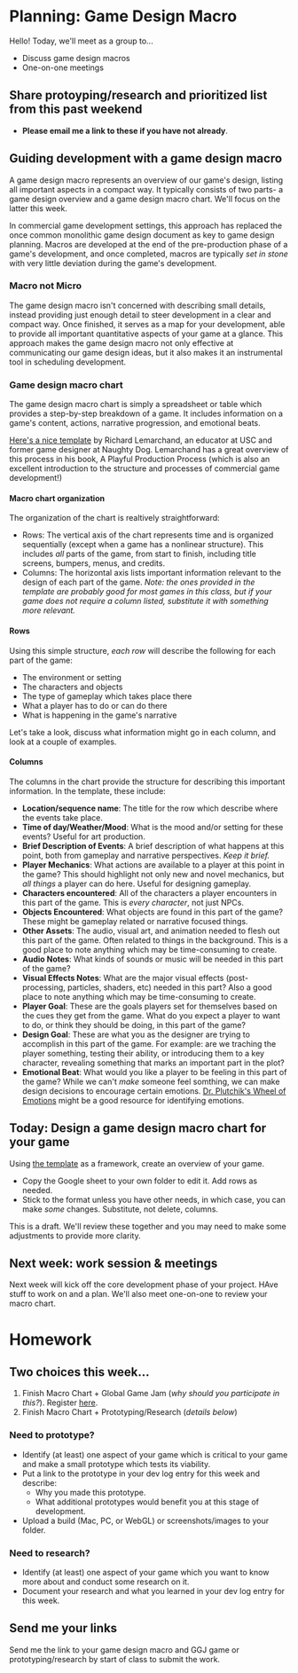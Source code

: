 # Planning: Game Design Macro
Hello! Today, we'll meet as a group to...
- Discuss game design macros
- One-on-one meetings

## Share protoyping/research and prioritized list from this past weekend
- **Please email me a link to these if you have not already**.

## Guiding development with a game design macro
A game design macro represents an overview of our game's design, listing all important aspects in a compact way. It typically consists of two parts- a game design overview and a game design macro chart. We'll focus on the latter this week.

In commercial game development settings, this approach has replaced the once common monolithic game design document as key to game design planning. Macros are developed at the end of the pre-production phase of a game's development, and once completed, macros are typically _set in stone_ with very little deviation during the game's development.

### Macro not Micro
The game design macro isn't concerned with describing small details, instead providing just enough detail to steer development in a clear and compact way. Once finished, it serves as a map for your development, able to provide all important quantitative aspects of your game at a glance.
This approach makes the game design macro not only effective at communicating our game design ideas, but it also makes it an instrumental tool in scheduling development. 

### Game design macro chart
The game design macro chart is simply a spreadsheet or table which provides a step-by-step breakdown of a game. It includes information on a game's content, actions, narrative progression, and emotional beats. 

[Here's a nice template](https://docs.google.com/spreadsheets/d/1HHgzKnf3q6_eWLwdr2nA7_0GeJer2VZG9YJxq2f7IW4/edit?usp=sharing) by Richard Lemarchand, an educator at USC and former game designer at Naughty Dog. Lemarchand has a great overview of this process in his book, A Playful Production Process (which is also an excellent introduction to the structure and processes of commercial game development!)

#### Macro chart organization
The organization of the chart is realtively straightforward:
- Rows: The vertical axis of the chart represents time and is organized sequentially (except when a game has a nonlinear structure). This includes _all_ parts of the game, from start to finish, including title screens, bumpers, menus, and credits.
- Columns: The horizontal axis lists important information relevant to the design of each part of the game. _Note: the ones provided in the template are probably good for most games in this class, but if your game does not require a column listed, substitute it with something more relevant._

#### Rows
Using this simple structure, _each row_ will describe the following for each part of the game:
- The environment or setting
- The characters and objects
- The type of gameplay which takes place there
- What a player has to do or can do there
- What is happening in the game's narrative

 Let's take a look, discuss what information might go in each column, and look at a couple of examples.

#### Columns
The columns in the chart provide the structure for describing this important information. In the template, these include:

- **Location/sequence name**: The title for the row which describe where the events take place.
- **Time of day/Weather/Mood**: What is the mood and/or setting for these events? Useful for art production.
- **Brief Description of Events**: A brief description of what happens at this point, both from gameplay and narrative perspectives. _Keep it brief._
- **Player Mechanics**: What actions are available to a player at this point in the game? This should highlight not only new and novel mechanics, but _all things_ a player can do here. Useful for designing gameplay.
- **Characters encountered**: All of the characters a player encounters in this part of the game. This is _every character_, not just NPCs.
- **Objects Encountered**: What objects are found in this part of the game? These might be gameplay related or narrative focused things.
- **Other Assets**: The audio, visual art, and animation needed to flesh out this part of the game. Often related to things in the background. This is a good place to note anything which may be time-consuming to create.
- **Audio Notes**: What kinds of sounds or music will be needed in this part of the game?
- **Visual Effects Notes**: What are the major visual effects (post-processing, particles, shaders, etc) needed in this part? Also a good place to note anything which may be time-consuming to create.
- **Player Goal**: These are the goals players set for themselves based on the cues they get from the game. What do you expect a player to want to do, or think they should be doing, in this part of the game?
- **Design Goal**: These are what you as the designer are trying to accomplish in this part of the game. For example: are we traching the player something, testing their ability, or introducing them to a key character, revealing something that marks an important part in the plot?
- **Emotional Beat**: 
What would you like a player to be feeling in this part of the game? While we can't _make_ someone feel somthing, we can make design decisions to encourage certain emotions. [Dr. Plutchik's Wheel of Emotions](https://www.6seconds.org/2022/03/13/plutchik-wheel-emotions/) might be a good resource for identifying emotions.

## Today: Design a game design macro chart for your game
Using [the template](https://docs.google.com/spreadsheets/d/1HHgzKnf3q6_eWLwdr2nA7_0GeJer2VZG9YJxq2f7IW4/edit?usp=sharing) as a framework, create an overview of your game. 

- Copy the Google sheet to your own folder to edit it. Add rows as needed.
- Stick to the format unless you have other needs, in which case, you can make _some_ changes. Substitute, not delete, columns.

This is a draft. We'll review these together and you may need to make some adjustments to provide more clarity.



## Next week: work session & meetings
Next week will kick off the core development phase of your project. HAve stuff to work on and a plan. We'll also meet one-on-one to review your macro chart.

# Homework

## Two choices this week...
1. Finish Macro Chart + Global Game Jam (*why should you participate in this?*). Register [here](https://globalgamejam.org/2023/jam-sites/mica-game-lab).
2. Finish Macro Chart + Prototyping/Research (*details below*)

### Need to prototype?
- Identify (at least) one aspect of your game which is critical to your game and make a small prototype which tests its viability. 
- Put a link to the prototype in your dev log entry for this week and describe:
    - Why you made this prototype.
    - What additional prototypes would benefit you at this stage of development.
- Upload a build (Mac, PC, or WebGL) or screenshots/images to your folder.

### Need to research?
- Identify (at least) one aspect of your game which you want to know more about and conduct some research on it.
- Document your research and what you learned in your dev log entry for this week.


## Send me your links
Send me the link to your game design macro and GGJ game or prototyping/research by start of class to submit the work.
